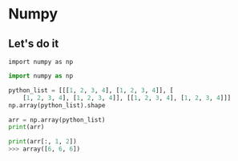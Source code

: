 # Numpy 

## Let's do it

```
import numpy as np
```

```python
import numpy as np

python_list = [[[1, 2, 3, 4], [1, 2, 3, 4]], [
    [1, 2, 3, 4], [1, 2, 3, 4]], [[1, 2, 3, 4], [1, 2, 3, 4]]]
np.array(python_list).shape

arr = np.array(python_list)
print(arr)

print(arr[:, 1, 2])
>>> array([6, 6, 6])
```

